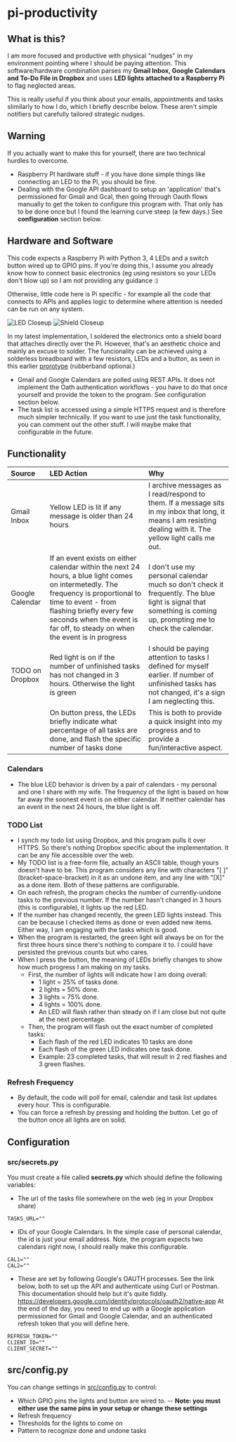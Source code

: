 # pi-productivity





## What is this?
I am more focused and productive with physical "nudges" in my environment pointing where I should be paying attention. This software/hardware combination parses my **Gmail Inbox, Google Calendars and To-Do File in Dropbox** and uses **LED lights attached to a Raspberry Pi** to flag neglected areas.

This is really useful if you think about your emails, appointments and tasks slimilarly to how I do, which I briefly describe below. These aren't simple notifiers but carefully tailored strategic nudges.

## Warning
If you actually want to make this for yourself, there are two technical hurdles to overcome.
- Raspberry PI hardware stuff - if you have done simple things like connecting an LED to the Pi, you should be fine.
- Dealing with the Google API dashboard to setup an 'application' that's permissioned for Gmail and Gcal, then going through Oauth flows manually to get the token to configure this program with. That only has to be done once but I found the learning curve steep (a few days.) See **configuration** section below.


## Hardware and Software
This code expects a Raspberry Pi with Python 3, 4 LEDs and a switch button wired up to GPIO pins. If you're doing this, I assume you already know how to connect basic electronics (eg using resistors so your LEDs don't blow up) so I am not providing any guidance :)

Otherwise, little code here is Pi specific - for example all the code that connects to APIs and applies logic to determine where attention is needed can be run on any system.

![LED Closeup](pics/led-closeup.png)
![Shield Closeup](pics/shield-closeup.png)

In my latest implementation, I soldered the electronics onto a shield board that attaches directly over the Pi. However, that's an aesthetic choice and mainly an excuse to solder. The funcionality can be achieved using a solderless breadboard with a few resistors, LEDs and a button, as seen in this earlier [prorotype](pics/breadboard-closeup.png) (rubberband optional.)

- Gmail and Google Calendars are polled using REST APIs. It does not implement the Oath authentication workflows - you have to do that once yourself and provide the token to the program. See configuration section below.
- The task list is accessed using a simple HTTPS request and is therefore much simpler technically. If you want to use just the task functionality, you can comment out the other stuff. I will maybe make that configurable in the future.


## Functionality

| Source | LED Action | Why |
| :--- | :--- | :--- |
| Gmail Inbox | Yellow LED is lit if any message is older than 24 hours | I archive messages as I read/respond to them. If a message sits in my inbox that long, it means I am resisting dealing with it. The yellow light calls me out.
| Google Calendar | If an event exists on either calendar within the next 24 hours, a blue light comes on intermetedly. The frequency is proportional to time to event - from flashing briefly every few seconds when the event is far off, to steady on when the event is in progress | I don't use my personal calendar much so don't check it frequently. The blue light is signal that something is coming up, prompting me to check the calendar. 
| TODO on Dropbox | Red light is on if the number of unfinished tasks has not changed in 3 hours. Otherwise the light is green | I should be paying attention to tasks I defined for myself earlier. If number of unfinished tasks has not changed, it's a sign I am neglecting this.
| | On button press, the LEDs briefly indicate what percentage of all tasks are done, and flash the specific number of tasks done | This is both to provide a quick insight into my progress and to provide a fun/interactive aspect.

### Calendars
- The blue LED behavior is driven by a pair of calendars - my personal and one I share with my wife. The frequency of the light is based on how far away the soonest event is on either calendar. If neither calendar has an event in the next 24 hours, the blue light is off.

### TODO List
- I synch my todo list using Dropbox, and this program pulls it over HTTPS. So there's nothing Dropbox specific about the implementation. It can be any file accessible over the web.
- My TODO list is a free-form file, actually an ASCII table, though yours doesn't have to be. This program considers any line with characters "[ ]" (bracket-space-bracket) in it as an undone item, and any line with "[X]" as a done item.  Both of these patterns are configurable.
- On each refresh, the program checks the number of currently-undone tasks to the previous number. If the number hasn't changed in 3 hours (this is configurable), it lights up the red LED.
- If the number has changed recently, the green LED lights instead. This can be because I checked items as done or even added new items. Either way, I am engaging with the tasks which is good.
- When the program is restarted, the green light will always be on for the first three hours since there's nothing to compare it to. I could have persisted the previous counts but who cares.
- When I press the button, the meaning of LEDs briefly changes to show how much progress I am making on my tasks.
  - First, the number of lights will indicate how I am doing overall:
    - 1 light = 25% of tasks done.
    - 2 lights = 50% done.
    - 3 lights = 75% done.
    - 4 lights = 100% done.
    - An LED will flash rather than steady on if I am close but not quite at the next percentage.
  - Then, the program will flash out the exact number of completed tasks: 
    - Each flash of the red LED indicates 10 tasks are done
    - Each flash of the green LED indicates one task done.
    - Example: 23 completed tasks, that will result in 2 red flashes and 3 green flashes.

### Refresh Frequency
- By default, the code will poll for email, calendar and task list updates every hour. This is configurable.
- You can force a refresh by pressing and holding the button. Let go of the button once all lights are on solid.

## Configuration

### src/secrets.py

You must create a file called **secrets.py** which should define the following variables:
- The url of the tasks file somewhere on the web (eg in your Dropbox share)

```
TASKS_URL=""
```

- IDs of your Google Calendars. In the simple case of personal calendar, the id is just your email address. Note, the program expects two calendars right now, I should really make this configurable.

```
CAL1=""
CAL2=""
```

- These are set by following Google's OAUTH processes. See the link below, both to set up the API and authenticate using Curl or Postman. This documentation should help but it's quite fiddly.
https://developers.google.com/identity/protocols/oauth2/native-app
At the end of the day, you need to end up with a Google application
permissioned for Gmail and Google Calendar, and an authenticated
refresh token that you will define here.

```
REFRESH_TOKEN=""
CLIENT_ID=""
CLIENT_SECRET=""
```

## src/config.py
You can change settings in [src/config.py](src/config.py) to control:
- Which GPIO pins the lights and button are wired to.
-- **Note: you must either use the same pins in your setup or change these settings** 
- Refresh frequency
- Thresholds for the lights to come on
- Pattern to recognize done and undone tasks


